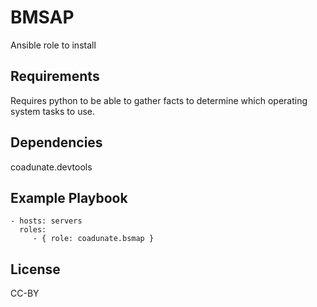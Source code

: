 BMSAP
=========

Ansible role to install 

Requirements
------------

Requires python to be able to gather facts to determine which operating system tasks to use. 

Dependencies
------------

coadunate.devtools

Example Playbook
----------------

    - hosts: servers
      roles:
         - { role: coadunate.bsmap }

License
-------

CC-BY
 
